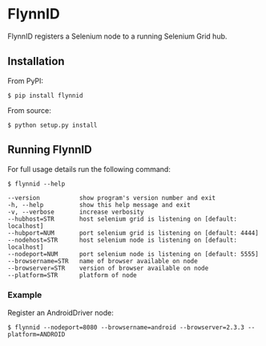 FlynnID
=======

FlynnID registers a Selenium node to a running Selenium Grid hub.

Installation
------------

From PyPI:

    $ pip install flynnid

From source:

    $ python setup.py install

Running FlynnID
---------------

For full usage details run the following command:

    $ flynnid --help

    --version           show program's version number and exit
    -h, --help          show this help message and exit
    -v, --verbose       increase verbosity
    --hubhost=STR       host selenium grid is listening on [default: localhost]
    --hubport=NUM       port selenium grid is listening on [default: 4444]
    --nodehost=STR      host selenium node is listening on [default: localhost]
    --nodeport=NUM      port selenium node is listening on [default: 5555]
    --browsername=STR   name of browser available on node
    --browserver=STR    version of browser available on node
    --platform=STR      platform of node

### Example

Register an AndroidDriver node:

    $ flynnid --nodeport=8080 --browsername=android --browserver=2.3.3 --platform=ANDROID
